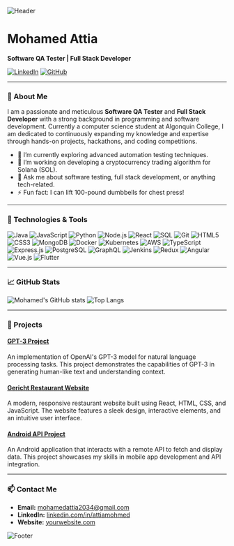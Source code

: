 ![Header](https://yourimageurl.com/header.png)

# Mohamed Attia

**Software QA Tester | Full Stack Developer**

[![LinkedIn](https://img.shields.io/badge/LinkedIn-Connect-blue)](https://www.linkedin.com/in/attiamohmed)
[![GitHub](https://img.shields.io/badge/GitHub-Follow-green)](https://github.com/attiamohmed)

---

### 👋 About Me
I am a passionate and meticulous **Software QA Tester** and **Full Stack Developer** with a strong background in programming and software development. Currently a computer science student at Algonquin College, I am dedicated to continuously expanding my knowledge and expertise through hands-on projects, hackathons, and coding competitions.

- 🌱 I’m currently exploring advanced automation testing techniques.
- 🔭 I’m working on developing a cryptocurrency trading algorithm for Solana (SOL).
- 💬 Ask me about software testing, full stack development, or anything tech-related.
- ⚡ Fun fact: I can lift 100-pound dumbbells for chest press!

---

### 🔧 Technologies & Tools
![Java](https://img.shields.io/badge/Java-ED8B00?style=for-the-badge&logo=java&logoColor=white)
![JavaScript](https://img.shields.io/badge/JavaScript-F7DF1E?style=for-the-badge&logo=javascript&logoColor=black)
![Python](https://img.shields.io/badge/Python-3776AB?style=for-the-badge&logo=python&logoColor=white)
![Node.js](https://img.shields.io/badge/Node.js-339933?style=for-the-badge&logo=nodedotjs&logoColor=white)
![React](https://img.shields.io/badge/React-20232A?style=for-the-badge&logo=react&logoColor=61DAFB)
![SQL](https://img.shields.io/badge/SQL-4479A1?style=for-the-badge&logo=sql&logoColor=white)
![Git](https://img.shields.io/badge/Git-F05032?style=for-the-badge&logo=git&logoColor=white)
![HTML5](https://img.shields.io/badge/HTML5-E34F26?style=for-the-badge&logo=html5&logoColor=white)
![CSS3](https://img.shields.io/badge/CSS3-1572B6?style=for-the-badge&logo=css3&logoColor=white)
![MongoDB](https://img.shields.io/badge/MongoDB-47A248?style=for-the-badge&logo=mongodb&logoColor=white)
![Docker](https://img.shields.io/badge/Docker-2496ED?style=for-the-badge&logo=docker&logoColor=white)
![Kubernetes](https://img.shields.io/badge/Kubernetes-326CE5?style=for-the-badge&logo=kubernetes&logoColor=white)
![AWS](https://img.shields.io/badge/AWS-232F3E?style=for-the-badge&logo=amazonaws&logoColor=white)
![TypeScript](https://img.shields.io/badge/TypeScript-007ACC?style=for-the-badge&logo=typescript&logoColor=white)
![Express.js](https://img.shields.io/badge/Express.js-404D59?style=for-the-badge&logo=express&logoColor=white)
![PostgreSQL](https://img.shields.io/badge/PostgreSQL-336791?style=for-the-badge&logo=postgresql&logoColor=white)
![GraphQL](https://img.shields.io/badge/GraphQL-E10098?style=for-the-badge&logo=graphql&logoColor=white)
![Jenkins](https://img.shields.io/badge/Jenkins-D24939?style=for-the-badge&logo=jenkins&logoColor=white)
![Redux](https://img.shields.io/badge/Redux-764ABC?style=for-the-badge&logo=redux&logoColor=white)
![Angular](https://img.shields.io/badge/Angular-DD0031?style=for-the-badge&logo=angular&logoColor=white)
![Vue.js](https://img.shields.io/badge/Vue.js-4FC08D?style=for-the-badge&logo=vue.js&logoColor=white)
![Flutter](https://img.shields.io/badge/Flutter-02569B?style=for-the-badge&logo=flutter&logoColor=white)

---

### 📈 GitHub Stats
![Mohamed's GitHub stats](https://github-readme-stats.vercel.app/api?username=attiamohmed&show_icons=true&theme=radical)
![Top Langs](https://github-readme-stats.vercel.app/api/top-langs/?username=attiamohmed&layout=compact&theme=radical)

---

### 🚀 Projects

#### [GPT-3 Project](https://github.com/attiamohmed/gpt3)
An implementation of OpenAI's GPT-3 model for natural language processing tasks. This project demonstrates the capabilities of GPT-3 in generating human-like text and understanding context.

#### [Gericht Restaurant Website](https://github.com/attiamohmed/gericht_restaurant_website)
A modern, responsive restaurant website built using React, HTML, CSS, and JavaScript. The website features a sleek design, interactive elements, and an intuitive user interface.

#### [Android API Project](https://github.com/attiamohmed/Android_API_Project)
An Android application that interacts with a remote API to fetch and display data. This project showcases my skills in mobile app development and API integration.

---

### 📫 Contact Me
- **Email:** mohamedattia2034@gmail.com
- **LinkedIn:** [linkedin.com/in/attiamohmed](https://www.linkedin.com/in/attiamohmed)
- **Website:** [yourwebsite.com](https://mohamedattia.online)

![Footer](https://yourimageurl.com/footer.png)
